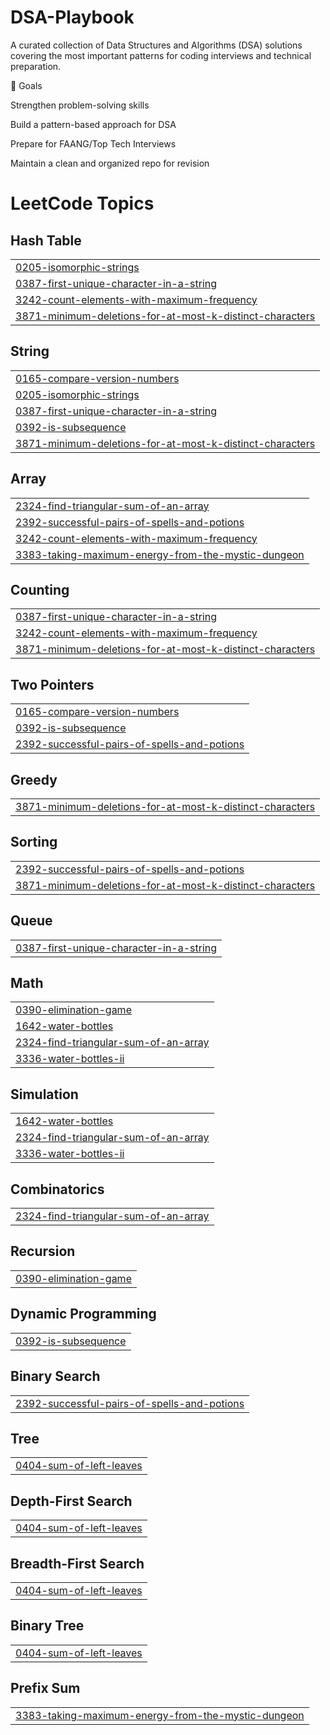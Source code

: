 # DSA-Playbook 

A curated collection of Data Structures and Algorithms (DSA) solutions covering the most important patterns for coding interviews and technical preparation.

🎯 Goals

Strengthen problem-solving skills

Build a pattern-based approach for DSA

Prepare for FAANG/Top Tech Interviews

Maintain a clean and organized repo for revision

<!---LeetCode Topics Start-->
# LeetCode Topics
## Hash Table
|  |
| ------- |
| [0205-isomorphic-strings](https://github.com/Deepak-k-12/DSA-Playbook/tree/master/0205-isomorphic-strings) |
| [0387-first-unique-character-in-a-string](https://github.com/Deepak-k-12/DSA-Playbook/tree/master/0387-first-unique-character-in-a-string) |
| [3242-count-elements-with-maximum-frequency](https://github.com/Deepak-k-12/DSA-Playbook/tree/master/3242-count-elements-with-maximum-frequency) |
| [3871-minimum-deletions-for-at-most-k-distinct-characters](https://github.com/Deepak-k-12/DSA-Playbook/tree/master/3871-minimum-deletions-for-at-most-k-distinct-characters) |
## String
|  |
| ------- |
| [0165-compare-version-numbers](https://github.com/Deepak-k-12/DSA-Playbook/tree/master/0165-compare-version-numbers) |
| [0205-isomorphic-strings](https://github.com/Deepak-k-12/DSA-Playbook/tree/master/0205-isomorphic-strings) |
| [0387-first-unique-character-in-a-string](https://github.com/Deepak-k-12/DSA-Playbook/tree/master/0387-first-unique-character-in-a-string) |
| [0392-is-subsequence](https://github.com/Deepak-k-12/DSA-Playbook/tree/master/0392-is-subsequence) |
| [3871-minimum-deletions-for-at-most-k-distinct-characters](https://github.com/Deepak-k-12/DSA-Playbook/tree/master/3871-minimum-deletions-for-at-most-k-distinct-characters) |
## Array
|  |
| ------- |
| [2324-find-triangular-sum-of-an-array](https://github.com/Deepak-k-12/DSA-Playbook/tree/master/2324-find-triangular-sum-of-an-array) |
| [2392-successful-pairs-of-spells-and-potions](https://github.com/Deepak-k-12/DSA-Playbook/tree/master/2392-successful-pairs-of-spells-and-potions) |
| [3242-count-elements-with-maximum-frequency](https://github.com/Deepak-k-12/DSA-Playbook/tree/master/3242-count-elements-with-maximum-frequency) |
| [3383-taking-maximum-energy-from-the-mystic-dungeon](https://github.com/Deepak-k-12/DSA-Playbook/tree/master/3383-taking-maximum-energy-from-the-mystic-dungeon) |
## Counting
|  |
| ------- |
| [0387-first-unique-character-in-a-string](https://github.com/Deepak-k-12/DSA-Playbook/tree/master/0387-first-unique-character-in-a-string) |
| [3242-count-elements-with-maximum-frequency](https://github.com/Deepak-k-12/DSA-Playbook/tree/master/3242-count-elements-with-maximum-frequency) |
| [3871-minimum-deletions-for-at-most-k-distinct-characters](https://github.com/Deepak-k-12/DSA-Playbook/tree/master/3871-minimum-deletions-for-at-most-k-distinct-characters) |
## Two Pointers
|  |
| ------- |
| [0165-compare-version-numbers](https://github.com/Deepak-k-12/DSA-Playbook/tree/master/0165-compare-version-numbers) |
| [0392-is-subsequence](https://github.com/Deepak-k-12/DSA-Playbook/tree/master/0392-is-subsequence) |
| [2392-successful-pairs-of-spells-and-potions](https://github.com/Deepak-k-12/DSA-Playbook/tree/master/2392-successful-pairs-of-spells-and-potions) |
## Greedy
|  |
| ------- |
| [3871-minimum-deletions-for-at-most-k-distinct-characters](https://github.com/Deepak-k-12/DSA-Playbook/tree/master/3871-minimum-deletions-for-at-most-k-distinct-characters) |
## Sorting
|  |
| ------- |
| [2392-successful-pairs-of-spells-and-potions](https://github.com/Deepak-k-12/DSA-Playbook/tree/master/2392-successful-pairs-of-spells-and-potions) |
| [3871-minimum-deletions-for-at-most-k-distinct-characters](https://github.com/Deepak-k-12/DSA-Playbook/tree/master/3871-minimum-deletions-for-at-most-k-distinct-characters) |
## Queue
|  |
| ------- |
| [0387-first-unique-character-in-a-string](https://github.com/Deepak-k-12/DSA-Playbook/tree/master/0387-first-unique-character-in-a-string) |
## Math
|  |
| ------- |
| [0390-elimination-game](https://github.com/Deepak-k-12/DSA-Playbook/tree/master/0390-elimination-game) |
| [1642-water-bottles](https://github.com/Deepak-k-12/DSA-Playbook/tree/master/1642-water-bottles) |
| [2324-find-triangular-sum-of-an-array](https://github.com/Deepak-k-12/DSA-Playbook/tree/master/2324-find-triangular-sum-of-an-array) |
| [3336-water-bottles-ii](https://github.com/Deepak-k-12/DSA-Playbook/tree/master/3336-water-bottles-ii) |
## Simulation
|  |
| ------- |
| [1642-water-bottles](https://github.com/Deepak-k-12/DSA-Playbook/tree/master/1642-water-bottles) |
| [2324-find-triangular-sum-of-an-array](https://github.com/Deepak-k-12/DSA-Playbook/tree/master/2324-find-triangular-sum-of-an-array) |
| [3336-water-bottles-ii](https://github.com/Deepak-k-12/DSA-Playbook/tree/master/3336-water-bottles-ii) |
## Combinatorics
|  |
| ------- |
| [2324-find-triangular-sum-of-an-array](https://github.com/Deepak-k-12/DSA-Playbook/tree/master/2324-find-triangular-sum-of-an-array) |
## Recursion
|  |
| ------- |
| [0390-elimination-game](https://github.com/Deepak-k-12/DSA-Playbook/tree/master/0390-elimination-game) |
## Dynamic Programming
|  |
| ------- |
| [0392-is-subsequence](https://github.com/Deepak-k-12/DSA-Playbook/tree/master/0392-is-subsequence) |
## Binary Search
|  |
| ------- |
| [2392-successful-pairs-of-spells-and-potions](https://github.com/Deepak-k-12/DSA-Playbook/tree/master/2392-successful-pairs-of-spells-and-potions) |
## Tree
|  |
| ------- |
| [0404-sum-of-left-leaves](https://github.com/Deepak-k-12/DSA-Playbook/tree/master/0404-sum-of-left-leaves) |
## Depth-First Search
|  |
| ------- |
| [0404-sum-of-left-leaves](https://github.com/Deepak-k-12/DSA-Playbook/tree/master/0404-sum-of-left-leaves) |
## Breadth-First Search
|  |
| ------- |
| [0404-sum-of-left-leaves](https://github.com/Deepak-k-12/DSA-Playbook/tree/master/0404-sum-of-left-leaves) |
## Binary Tree
|  |
| ------- |
| [0404-sum-of-left-leaves](https://github.com/Deepak-k-12/DSA-Playbook/tree/master/0404-sum-of-left-leaves) |
## Prefix Sum
|  |
| ------- |
| [3383-taking-maximum-energy-from-the-mystic-dungeon](https://github.com/Deepak-k-12/DSA-Playbook/tree/master/3383-taking-maximum-energy-from-the-mystic-dungeon) |
<!---LeetCode Topics End-->